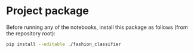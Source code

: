 # Project package

Before running any of the notebooks, install this package as follows (from the repository root):

```bash
pip install --editable ./fashion_classifier
```